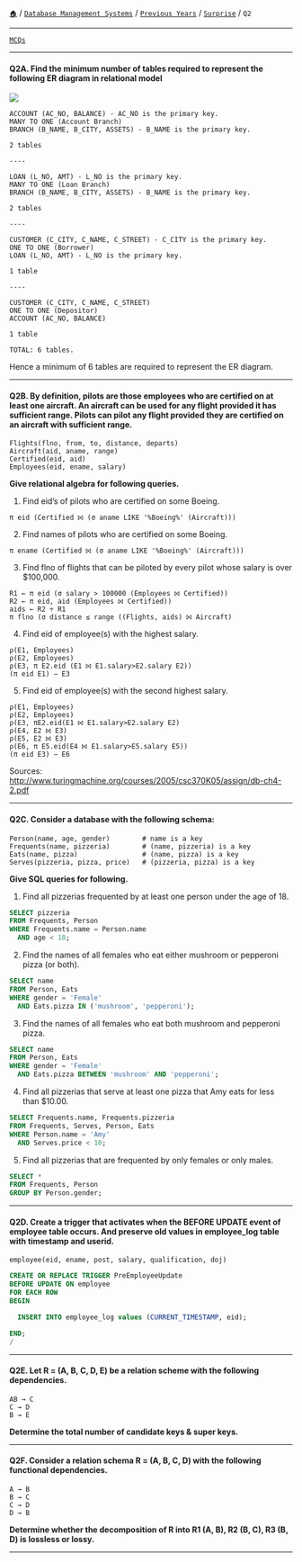 [`🏠`](/) / [`Database Management Systems`](/s/dbms/) / [`Previous Years`](/s/dbms/previous-years/) / [`Surprise`](/s/dbms/previous-years/surprise/) / `Q2`

<hr />

[`MCQs`](/s/dbms/mcqs/)

<hr />

#### Q2A. Find the minimum number of tables required to represent the following ER diagram in relational model

![](https://i.imgur.com/qp0mAtW.png)

```
ACCOUNT (AC_NO, BALANCE) - AC_NO is the primary key.
MANY TO ONE (Account Branch)
BRANCH (B_NAME, B_CITY, ASSETS) - B_NAME is the primary key.

2 tables

----

LOAN (L_NO, AMT) - L_NO is the primary key.
MANY TO ONE (Loan Branch)
BRANCH (B_NAME, B_CITY, ASSETS) - B_NAME is the primary key.

2 tables

----

CUSTOMER (C_CITY, C_NAME, C_STREET) - C_CITY is the primary key.
ONE TO ONE (Borrower)
LOAN (L_NO, AMT) - L_NO is the primary key.

1 table

----

CUSTOMER (C_CITY, C_NAME, C_STREET) 
ONE TO ONE (Depositor)
ACCOUNT (AC_NO, BALANCE)

1 table

TOTAL: 6 tables.
```

Hence a minimum of 6 tables are required to represent the ER diagram.

<hr />

#### Q2B. By definition, pilots are those employees who are certified on at least one aircraft. An aircraft can be used for any flight provided it has sufficient range. Pilots can pilot any flight provided they are certified on an aircraft with sufficient range.

```
Flights(flno, from, to, distance, departs)
Aircraft(aid, aname, range)
Certified(eid, aid)
Employees(eid, ename, salary)
```

**Give relational algebra for following queries.**

1. Find eid’s of pilots who are certified on some Boeing.

```
π eid (Certified ⨝ (σ aname LIKE '%Boeing%' (Aircraft)))
```

2. Find names of pilots who are certified on some Boeing.

```
π ename (Certified ⨝ (σ aname LIKE '%Boeing%' (Aircraft)))
```

3. Find flno of flights that can be piloted by every pilot whose salary is over $100,000.

```
R1 ← π eid (σ salary > 100000 (Employees ⨝ Certified))
R2 ← π eid, aid (Employees ⨝ Certified))
aids ← R2 ÷ R1
π flno (σ distance ≤ range ((Flights, aids) ⨝ Aircraft)
```

4. Find eid of employee(s) with the highest salary.

```
ρ(E1, Employees)
ρ(E2, Employees)
ρ(E3, π E2.eid (E1 ⨝ E1.salary>E2.salary E2))
(π eid E1) − E3
```

5. Find eid of employee(s) with the second highest salary.

```
ρ(E1, Employees)
ρ(E2, Employees)
ρ(E3, πE2.eid(E1 ⨝ E1.salary>E2.salary E2)
ρ(E4, E2 ⨝ E3)
ρ(E5, E2 ⨝ E3)
ρ(E6, π E5.eid(E4 ⨝ E1.salary>E5.salary E5))
(π eid E3) − E6
```

Sources: http://www.turingmachine.org/courses/2005/csc370K05/assign/db-ch4-2.pdf

<hr />

#### Q2C. Consider a database with the following schema:

```
Person(name, age, gender)        # name is a key
Frequents(name, pizzeria)        # (name, pizzeria) is a key
Eats(name, pizza)                # (name, pizza) is a key
Serves(pizzeria, pizza, price)   # (pizzeria, pizza) is a key
```

**Give SQL queries for following.**

1. Find all pizzerias frequented by at least one person under the age of 18.

```sql
SELECT pizzeria
FROM Frequents, Person
WHERE Frequents.name = Person.name
  AND age < 18;
```

2. Find the names of all females who eat either mushroom or pepperoni pizza (or both).

```sql
SELECT name
FROM Person, Eats
WHERE gender = 'Female'
  AND Eats.pizza IN ('mushroom', 'pepperoni');
```

3. Find the names of all females who eat both mushroom and pepperoni pizza.

```sql
SELECT name
FROM Person, Eats
WHERE gender = 'Female'
  AND Eats.pizza BETWEEN 'mushroom' AND 'pepperoni';
```

4. Find all pizzerias that serve at least one pizza that Amy eats for less than $10.00.

```sql
SELECT Frequents.name, Frequents.pizzeria
FROM Frequents, Serves, Person, Eats
WHERE Person.name = 'Amy'
  AND Serves.price < 10;
```

5. Find all pizzerias that are frequented by only females or only males.

```sql
SELECT *
FROM Frequents, Person
GROUP BY Person.gender;
```

<hr />

#### Q2D. Create a trigger that activates when the BEFORE UPDATE event of employee table occurs. And preserve old values in employee_log table with timestamp and userid.

```
employee(eid, ename, post, salary, qualification, doj)
```

```sql
CREATE OR REPLACE TRIGGER PreEmployeeUpdate
BEFORE UPDATE ON employee
FOR EACH ROW
BEGIN

  INSERT INTO employee_log values (CURRENT_TIMESTAMP, eid);

END;
/
```


<hr />

#### Q2E. Let R = (A, B, C, D, E) be a relation scheme with the following dependencies.

```
AB → C
C → D
B → E
```

**Determine the total number of candidate keys & super keys.**

<hr />

#### Q2F. Consider a relation schema R = (A, B, C, D) with the following functional dependencies.

```
A → B
B → C
C → D
D → B
```

**Determine whether the decomposition of R into R1 (A, B), R2 (B, C), R3 (B, D) is lossless or lossy.**

<hr />
